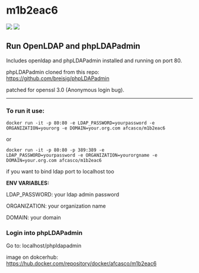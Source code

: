 # m1b2eac6
<img src="https://www.informatiweb-pro.net/images/logiciels-linux/logiciels/icones/phpldapadmin.jpg"/>
<img src="https://daasi.de/wp-content/uploads/2017/07/OpenLDAP_Logo.png.pagespeed.ce.4pCPKkLfLd.png"/> 
<h2>Run OpenLDAP and phpLDAPadmin</h2>


Includes openldap and phpLDAPadmin installed and running on port 80.

phpLDAPadmin cloned from this repo: https://github.com/breisig/phpLDAPadmin

patched for openssl 3.0 (Anonymous login bug).

<hr>

<h3>To run it use:</h3>

 <code>docker run -it -p 80:80 -e LDAP_PASSWORD=yourpassword -e ORGANIZATION=yourorg -e DOMAIN=your.org.com afcasco/m1b2eac6</code>
 
or

<code>docker run -it -p 80:80 -p 389:389 -e LDAP_PASSWORD=yourpassword -e ORGANIZATION=yourorgname -e DOMAIN=your.org.com afcasco/m1b2eac6</code>

if you want to bind ldap port to localhost too 


<b>ENV VARIABLES:</b>

LDAP_PASSWORD: your ldap admin password

ORGANIZATION: your organization name

DOMAIN: your domain

<h3>Login into phpLDAPadmin</h3>

Go to: localhost/phpldapadmin



image on dokcerhub: https://hub.docker.com/repository/docker/afcasco/m1b2eac6
